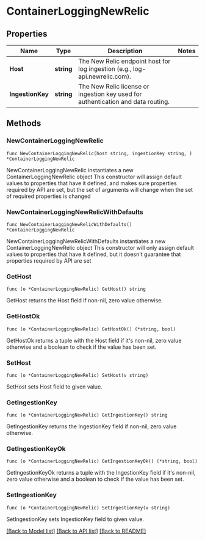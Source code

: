 # ContainerLoggingNewRelic

## Properties

Name | Type | Description | Notes
------------ | ------------- | ------------- | -------------
**Host** | **string** | The New Relic endpoint host for log ingestion (e.g., log-api.newrelic.com). | 
**IngestionKey** | **string** | The New Relic license or ingestion key used for authentication and data routing. | 

## Methods

### NewContainerLoggingNewRelic

`func NewContainerLoggingNewRelic(host string, ingestionKey string, ) *ContainerLoggingNewRelic`

NewContainerLoggingNewRelic instantiates a new ContainerLoggingNewRelic object
This constructor will assign default values to properties that have it defined,
and makes sure properties required by API are set, but the set of arguments
will change when the set of required properties is changed

### NewContainerLoggingNewRelicWithDefaults

`func NewContainerLoggingNewRelicWithDefaults() *ContainerLoggingNewRelic`

NewContainerLoggingNewRelicWithDefaults instantiates a new ContainerLoggingNewRelic object
This constructor will only assign default values to properties that have it defined,
but it doesn't guarantee that properties required by API are set

### GetHost

`func (o *ContainerLoggingNewRelic) GetHost() string`

GetHost returns the Host field if non-nil, zero value otherwise.

### GetHostOk

`func (o *ContainerLoggingNewRelic) GetHostOk() (*string, bool)`

GetHostOk returns a tuple with the Host field if it's non-nil, zero value otherwise
and a boolean to check if the value has been set.

### SetHost

`func (o *ContainerLoggingNewRelic) SetHost(v string)`

SetHost sets Host field to given value.


### GetIngestionKey

`func (o *ContainerLoggingNewRelic) GetIngestionKey() string`

GetIngestionKey returns the IngestionKey field if non-nil, zero value otherwise.

### GetIngestionKeyOk

`func (o *ContainerLoggingNewRelic) GetIngestionKeyOk() (*string, bool)`

GetIngestionKeyOk returns a tuple with the IngestionKey field if it's non-nil, zero value otherwise
and a boolean to check if the value has been set.

### SetIngestionKey

`func (o *ContainerLoggingNewRelic) SetIngestionKey(v string)`

SetIngestionKey sets IngestionKey field to given value.



[[Back to Model list]](../README.md#documentation-for-models) [[Back to API list]](../README.md#documentation-for-api-endpoints) [[Back to README]](../README.md)


